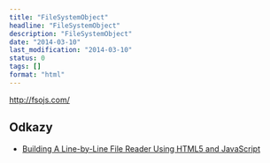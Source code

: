 ```yaml
---
title: "FileSystemObject"
headline: "FileSystemObject"
description: "FileSystemObject"
date: "2014-03-10"
last_modification: "2014-03-10"
status: 0
tags: []
format: "html"
---
```


http://fsojs.com/

<h2 id="odkazy">Odkazy</h2>

<ul>
  <li><a href="http://matthewmeye.rs/blog/post/html5-line-reader/">Building A Line-by-Line File Reader Using HTML5 and JavaScript</a></li>
</ul>